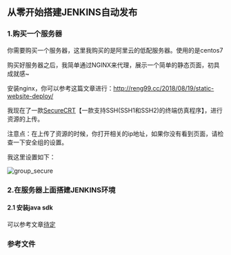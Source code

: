 ## 从零开始搭建JENKINS自动发布

### 1.购买一个服务器

你需要购买一个服务器，这里我购买的是阿里云的低配服务器。使用的是centos7

购买好服务器之后，我简单通过NGINX来代理，展示一个简单的静态页面，初具成就感~

安装nginx，你可以参考这篇文章进行：http://reng99.cc/2018/08/19/static-website-deploy/

我现在了一款[SecureCRT](https://www.vandyke.com/products/securecrt/mac_osx.html)【一款支持SSH(SSH1和SSH2)的终端仿真程序】，进行资源的上传。

注意点：在上传了资源的时候，你打开相关的ip地址，如果你没有看到页面，请检查一下安全组的设置。

我这里设置如下：

![group_secure](C:\Users\yamei\Desktop\group.jpg)

### 2.在服务器上面搭建JENKINS环境

#### 2.1 安装java sdk

可以参考文章[待定]()




















### 参考文件
